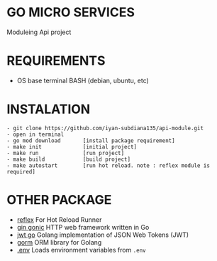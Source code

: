 # GO MICRO SERVICES

Moduleing Api project

# REQUIREMENTS

- OS base terminal BASH (debian, ubuntu, etc)

# INSTALATION

    - git clone https://github.com/iyan-subdiana135/api-module.git
    - open in terminal
    - go mod download       [install package requirement]
    - make init             [initial project]
    - make run              [run project]
    - make build            [build project]
    - make autostart        [run hot reload. note : reflex module is required]



# OTHER PACKAGE 

- [reflex](https://github.com/cespare/reflex)       For Hot Reload Runner
- [gin gonic](https://github.com/gin-gonic/gin)     HTTP web framework written in Go
- [jwt go](https://github.com/dgrijalva/jwt-go)     Golang implementation of JSON Web Tokens (JWT)
- [gorm](https://github.com/jinzhu/gorm)            ORM library for Golang
- [.env](https://github.com/joho/godotenv)          Loads environment variables from `.env`